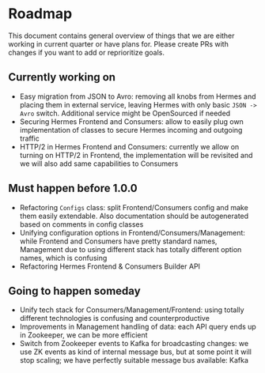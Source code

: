 # Roadmap

This document contains general overview of things that we are either working in current quarter or have plans for.
Please create PRs with changes if you want to add or reprioritize goals.

## Currently working on

* Easy migration from JSON to Avro: removing all knobs from Hermes and placing them in external service, leaving Hermes with 
  only basic `JSON -> Avro` switch. Additional service might be OpenSourced if needed
* Securing Hermes Frontend and Consumers: allow to easily plug own implementation of classes to secure Hermes incoming and 
  outgoing traffic
* HTTP/2 in Hermes Frontend and Consumers: currently we allow on turning on HTTP/2 in Frontend, the implementation will be
  revisited and we will also add same capabilities to Consumers 

## Must happen before 1.0.0

* Refactoring `Configs` class: split Frontend/Consumers config and make them easily extendable. Also documentation should be
  autogenerated based on comments in config classes
* Unifying configuration options in Frontend/Consumers/Management: while Frontend and Consumers have pretty standard names,
  Management due to using different stack has totally different option names, which is confusing
* Refactoring Hermes Frontend & Consumers Builder API

## Going to happen someday

* Unify tech stack for Consumers/Management/Frontend: using totally different technologies is confusing and counterproductive
* Improvements in Management handling of data: each API query ends up in Zookeeper, we can be more efficient
* Switch from Zookeeper events to Kafka for broadcasting changes: we use ZK events as kind of internal message bus, but at
  some point it will stop scaling; we have perfectly suitable message bus available: Kafka
